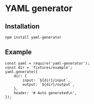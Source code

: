 # YAML generator

## Installation

```
npm install yaml-generator
```

## Example

```
const yaml = require('yaml-generator');
const dir = 'fixtures/example';
yaml.generate({
	dir: {
		input: `${dir}/input`,
		output: `${dir}/output`,
	},
	header: '# Auto generated\n',
});
```
